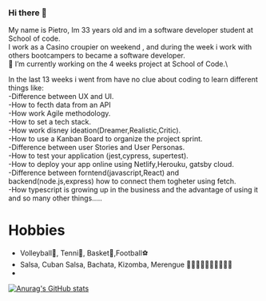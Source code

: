 ### Hi there 👋


My name is Pietro, Im 33 years old and im a software developer student at School of code.\
I work as a Casino croupier on weekend , and during the week i work with others bootcampers to became a software developer.\
 🔭 I’m currently working on the 4 weeks project at School of  Code.\
 
 
In the last 13 weeks i went from have no clue about coding to learn different things like: \
 -Difference between UX and UI. \
 -How to fecth data from an API\
 -How work Agile methodology.\
 -How to set a tech stack. \
 -How work disney ideation(Dreamer,Realistic,Critic). \
 -How to use a Kanban Board to organize the project sprint. \
 -Difference between user Stories and User Personas. \
 -How to test your application (jest,cypress, supertest). \
 -How to deploy your app online using Netlify,Herouku, gatsby cloud. \
 -Difference between forntend(javascript,React) and backend(node.js,express) how to connect them togheter using fetch. \
 -How typescript is growing up in the business and the advantage of using it and so many  other things.....
 
 # Hobbies
 
 - Volleyball🏐, Tenni🎾, Basket🏀,Football⚽️ 
 - Salsa, Cuban Salsa, Bachata, Kizomba, Merengue 🕺🏾🕺🏾🕺🏾🕺🏾🕺🏾 
 - 
 

[![Anurag's GitHub stats](https://github-readme-stats.vercel.app/api?username=xXm4ntr4Xx)](https://github.com/xXm4ntr4Xx/xXm4ntr4Xx/blob/main/README.md)
 
 
 

